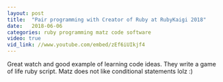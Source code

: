 ```yaml
---
layout: post
title:  "Pair programming with Creator of Ruby at RubyKaigi 2018"
date:   2018-06-06 
categories: ruby programming matz code software
video: true
vid_link: //www.youtube.com/embed/zEf6iUIkjf4
---
```


Great watch and good example of learning code ideas.  They write a game of life ruby script.  Matz does not like conditional statements lolz :)
